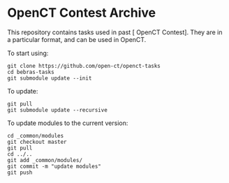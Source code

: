 # OpenCT Contest Archive

This repository contains tasks used in past [ OpenCT Contest]. They are in a particular format, and can be used in  OpenCT.

To start using:

```
git clone https://github.com/open-ct/openct-tasks
cd bebras-tasks
git submodule update --init
```

To update:

```
git pull
git submodule update --recursive
```

To update modules to the current version:

```
cd _common/modules
git checkout master
git pull
cd ../..
git add _common/modules/
git commit -m "update modules"
git push
```
